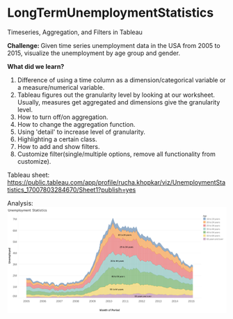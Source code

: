 # LongTermUnemploymentStatistics
Timeseries, Aggregation, and Filters in Tableau

<b> Challenge: </b>
Given time series unemployment data in the USA from 2005 to 2015, visualize the unemployment by age group and gender.

<b> What did we learn? </b>
1. Difference of using a time column as a dimension/categorical variable or a measure/numerical variable.
2. Tableau figures out the granularity level by looking at our worksheet. Usually, measures get aggregated and dimensions give the granularity level.
3. How to turn off/on aggregation.
4. How to change the aggregation function.
5. Using 'detail' to increase level of granularity.
6. Highlighting a certain class.
7. How to add and show filters.
8. Customize filter(single/multiple options, remove all functionality from customize).

Tableau sheet: https://public.tableau.com/app/profile/rucha.khopkar/viz/UnemploymentStatistics_17007803284670/Sheet1?publish=yes

Analysis:
![alt text](https://github.com/ruchakhopkar/LongTermUnemploymentStatistics/blob/main/analysis.png)
